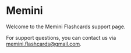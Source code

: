 # Memini

Welcome to the Memini Flashcards support page.

For support questions, you can contact us via memini.flashcards@gmail.com.
